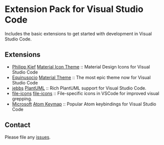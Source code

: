 # Extension Pack for Visual Studio Code

Includes the basic extensions to get started with development in Visual Studio Code.

## Extensions

<!-- +Extensions -->
* [Philipp Kief](https://marketplace.visualstudio.com/publishers/PKief) [Material Icon Theme](https://marketplace.visualstudio.com/items?itemName=PKief.material-icon-theme) :: Material Design Icons for Visual Studio Code
* [Equinusocio](https://marketplace.visualstudio.com/publishers/Equinusocio) [Material Theme](https://marketplace.visualstudio.com/items?itemName=Equinusocio.vsc-material-theme) :: The most epic theme now for Visual Studio Code
* [jebbs](https://marketplace.visualstudio.com/publishers/jebbs) [PlantUML](https://marketplace.visualstudio.com/items?itemName=jebbs.plantuml) :: Rich PlantUML support for Visual Studio Code.
* [file-icons](https://marketplace.visualstudio.com/publishers/file-icons) [file-icons](https://marketplace.visualstudio.com/items?itemName=file-icons.file-icons) :: File-specific icons in VSCode for improved visual grepping.
* [Microsoft](https://marketplace.visualstudio.com/publishers/ms-vscode) [Atom Keymap](https://marketplace.visualstudio.com/items?itemName=ms-vscode.atom-keybindings) :: Popular Atom keybindings for Visual Studio Code
<!-- -Extensions -->

## Contact

Please file any [issues](https://github.com/itmcdev/vscode-extensions/issues).
